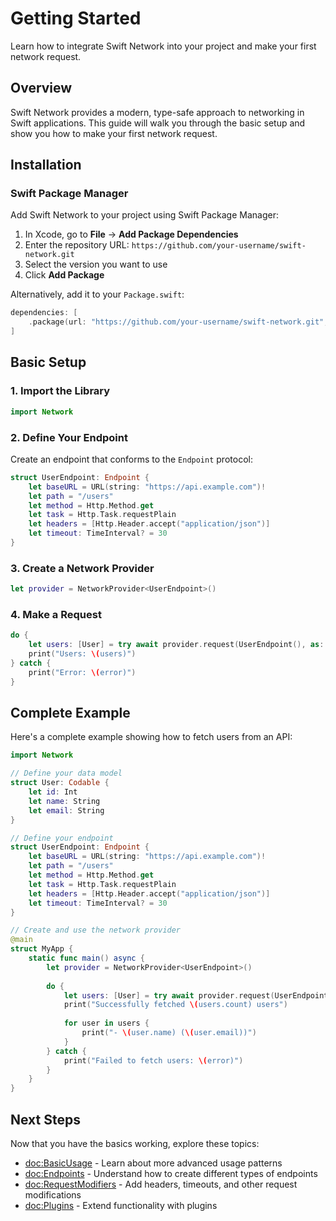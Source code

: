 # Getting Started

Learn how to integrate Swift Network into your project and make your first network request.

## Overview

Swift Network provides a modern, type-safe approach to networking in Swift applications. This guide will walk you through the basic setup and show you how to make your first network request.

## Installation

### Swift Package Manager

Add Swift Network to your project using Swift Package Manager:

1. In Xcode, go to **File** → **Add Package Dependencies**
2. Enter the repository URL: `https://github.com/your-username/swift-network.git`
3. Select the version you want to use
4. Click **Add Package**

Alternatively, add it to your `Package.swift`:

```swift
dependencies: [
    .package(url: "https://github.com/your-username/swift-network.git", from: "1.0.0")
]
```

## Basic Setup

### 1. Import the Library

```swift
import Network
```

### 2. Define Your Endpoint

Create an endpoint that conforms to the `Endpoint` protocol:

```swift
struct UserEndpoint: Endpoint {
    let baseURL = URL(string: "https://api.example.com")!
    let path = "/users"
    let method = Http.Method.get
    let task = Http.Task.requestPlain
    let headers = [Http.Header.accept("application/json")]
    let timeout: TimeInterval? = 30
}
```

### 3. Create a Network Provider

```swift
let provider = NetworkProvider<UserEndpoint>()
```

### 4. Make a Request

```swift
do {
    let users: [User] = try await provider.request(UserEndpoint(), as: [User].self)
    print("Users: \(users)")
} catch {
    print("Error: \(error)")
}
```

## Complete Example

Here's a complete example showing how to fetch users from an API:

```swift
import Network

// Define your data model
struct User: Codable {
    let id: Int
    let name: String
    let email: String
}

// Define your endpoint
struct UserEndpoint: Endpoint {
    let baseURL = URL(string: "https://api.example.com")!
    let path = "/users"
    let method = Http.Method.get
    let task = Http.Task.requestPlain
    let headers = [Http.Header.accept("application/json")]
    let timeout: TimeInterval? = 30
}

// Create and use the network provider
@main
struct MyApp {
    static func main() async {
        let provider = NetworkProvider<UserEndpoint>()
        
        do {
            let users: [User] = try await provider.request(UserEndpoint(), as: [User].self)
            print("Successfully fetched \(users.count) users")
            
            for user in users {
                print("- \(user.name) (\(user.email))")
            }
        } catch {
            print("Failed to fetch users: \(error)")
        }
    }
}
```

## Next Steps

Now that you have the basics working, explore these topics:

- <doc:BasicUsage> - Learn about more advanced usage patterns
- <doc:Endpoints> - Understand how to create different types of endpoints
- <doc:RequestModifiers> - Add headers, timeouts, and other request modifications
- <doc:Plugins> - Extend functionality with plugins
